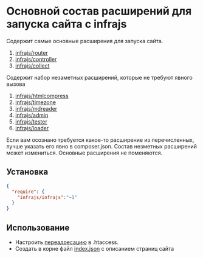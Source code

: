# Основной состав расширений для запуска сайта с infrajs

Содержит самые основные расширения для запуска сайта.

1. [infrajs/router](https://github.com/infrajs/router/)
2. [infrajs/controller](https://github.com/infrajs/controller/)
3. [infrajs/collect](https://github.com/infrajs/collect/)

Содержит набор незаметных расширений, которые не требуют явного вызова

1. [infrajs/htmlcompress](https://github.com/infrajs/htmlcompress/)
2. [infrajs/timezone](https://github.com/infrajs/timezone/)
3. [infrajs/mdreader](https://github.com/infrajs/mdreader/)
4. [infrajs/admin](https://github.com/infrajs/admin/)
5. [infrajs/tester](https://github.com/infrajs/tester/)
6. [infrajs/loader](https://github.com/infrajs/loader/)

Если вам осознано требуется какое-то расширение из перечисленных, лучше указать его явно в composer.json. Состав незметных расширений может измениться. Основные расширения не поменяются.

## Установка

```json
{
  "require": {
    "infrajs/infrajs":"~1"
  }
}
```

## Использование
- Настроить [переадресацию](https://github.com/infrajs/router/) в .htaccess.
- Создать в корне файл [index.json](https://github.com/infrajs/controller/) с описанием страниц сайта
